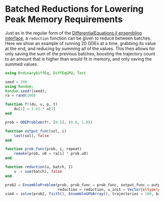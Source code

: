 # Batched Reductions for Lowering Peak Memory Requirements

Just as in the regular form of the
[DifferentialEquations.jl ensembling interface](https://docs.sciml.ai/DiffEqDocs/stable/features/ensemble/),
a `reduction` function can be given to reduce between batches. Here we show an example
of running 20 ODEs at a time, grabbing its value at the end, and reducing by summing all
of the values. This then allows for only saving the sum of the previous batches, boosting
the trajectory count to an amount that is higher than would fit in memory, and only saving
the summed values.


```julia
using OrdinaryDiffEq, DiffEqGPU, Test

seed = 100
using Random;
Random.seed!(seed);
ra = rand(100)

function f!(du, u, p, t)
    du[1] = 1.01 * u[1]
end

prob = ODEProblem(f!, [0.5], (0.0, 1.0))

function output_func(sol, i)
    last(sol), false
end

function prob_func(prob, i, repeat)
    remake(prob, u0 = ra[i] * prob.u0)
end

function reduction(u, batch, I)
    u .+ sum(batch), false
end

prob2 = EnsembleProblem(prob, prob_func = prob_func, output_func = output_func,
                        reduction = reduction, u_init = Vector{eltype(prob.u0)}([0.0]))
sim4 = solve(prob2, Tsit5(), EnsembleGPUArray(), trajectories = 100, batch_size = 20)
```

